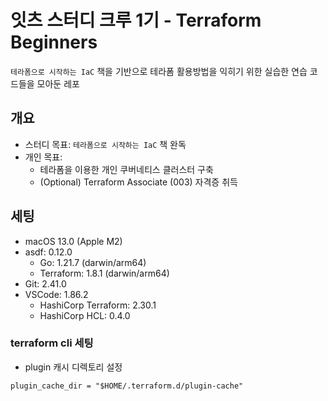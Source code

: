 # 잇츠 스터디 크루 1기 - Terraform Beginners
`테라폼으로 시작하는 IaC` 책을 기반으로 테라폼 활용방법을 익히기 위한 실습한 연습 코드들을 모아둔 레포

## 개요
- 스터디 목표: `테라폼으로 시작하는 IaC` 책 완독
- 개인 목표:
  - 테라폼을 이용한 개인 쿠버네티스 클러스터 구축
  - (Optional) Terraform Associate (003) 자격증 취득

## 세팅
- macOS 13.0 (Apple M2)
- asdf: 0.12.0
  - Go: 1.21.7 (darwin/arm64)
  - Terraform: 1.8.1 (darwin/arm64)
- Git: 2.41.0
- VSCode: 1.86.2
  - HashiCorp Terraform: 2.30.1
  - HashiCorp HCL: 0.4.0

### terraform cli 세팅
- plugin 캐시 디렉토리 설정
```
plugin_cache_dir = "$HOME/.terraform.d/plugin-cache"
```